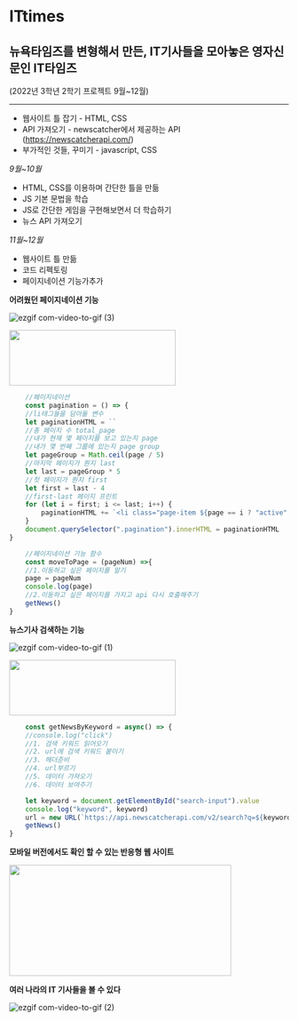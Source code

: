 # ITtimes
## 뉴욕타임즈를 변형해서 만든, IT기사들을 모아놓은 영자신문인 IT타임즈

(2022년 3학년 2학기 프로젝트 9월~12월)

*************************



* 웹사이트 틀 잡기 - HTML, CSS
* API 가져오기 - newscatcher에서 제공하는 API (https://newscatcherapi.com/)
* 부가적인 것들, 꾸미기 - javascript, CSS

_9월~10월_
- HTML, CSS를 이용하며 간단한 틀을 만듦
- JS 기본 문법을 학습
- JS로 간단한 게임을 구현해보면서 더 학습하기
- 뉴스 API 가져오기

_11월~12월_
- 웹사이트 틀 만듦
- 코드 리펙토링
- 페이지네이션 기능가추가




**어려웠던 페이지네이션 기능**

![ezgif com-video-to-gif (3)](https://user-images.githubusercontent.com/68066598/221144535-7de58b92-243c-447c-a86e-e56474319115.gif)

<img src="https://user-images.githubusercontent.com/68066598/221126877-dee7bfe2-fded-41e3-9d7c-c983010e649f.png" width="300" height="100">

```js
    //페이지네이션
    const pagination = () => {
    //li태그들을 담아둘 변수
    let paginationHTML = ``
    //총 페이지 수 total_page
    //내가 현재 몇 페이지를 보고 있는지 page
    //내가 몇 번째 그룹에 있는지 page group
    let pageGroup = Math.ceil(page / 5)
    //마지막 페이지가 뭔지 last
    let last = pageGroup * 5
    //첫 페이지가 뭔지 first
    let first = last - 4
    //first-last 페이지 프린트
    for (let i = first; i <= last; i++) {
        paginationHTML += `<li class="page-item ${page == i ? "active" : ""}"><a class="page-link" href="#" onclick="moveToPage(${i})">${i}</a></li>`
    }
    document.querySelector(".pagination").innerHTML = paginationHTML
}

    //페이지네이션 기능 함수
    const moveToPage = (pageNum) =>{
    //1.이동하고 싶은 페이지를 알기
    page = pageNum
    console.log(page)
    //2.이동하고 싶은 페이지를 가지고 api 다시 호출해주기
    getNews()
}
```



**뉴스기사 검색하는 기능**

![ezgif com-video-to-gif (1)](https://user-images.githubusercontent.com/68066598/221143588-e27453a8-9be9-4ef2-8b71-3cf65cb8480f.gif)

<img src="https://user-images.githubusercontent.com/68066598/221130033-2447a864-b27c-43ce-ba72-9fc29d67a6d6.png" width="300" height="100">

```js
    const getNewsByKeyword = async() => {
    //console.log("click")
    //1. 검색 키워드 읽어오기
    //2. url에 검색 키워드 붙이기
    //3. 헤더준비
    //4. url부르기
    //5. 데이터 가져오기
    //6. 데이터 보여주기

    let keyword = document.getElementById("search-input").value
    console.log("keyword", keyword)
    url = new URL(`https://api.newscatcherapi.com/v2/search?q=${keyword}&page_size=10&topic=tech`) //newcatcherapi.com 에서 searchnews 헤드라인 가져오기
    getNews()
}
```



**모바일 버전에서도 확인 할 수 있는 반응형 웹 사이트**

<img src="https://user-images.githubusercontent.com/68066598/221130954-710d4d23-2c64-4852-bd41-c9f352abaf9a.png" width="400" height="200">



**여러 나라의 IT 기사들을 볼 수 있다**

![ezgif com-video-to-gif (2)](https://user-images.githubusercontent.com/68066598/221143940-8b276517-6a91-4bf8-9ebd-8ab369579c8f.gif)

